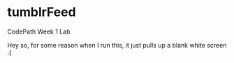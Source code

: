 # tumblrFeed
CodePath Week 1 Lab

Hey so, for some reason when I run this, it just pulls up a blank white screen :(
